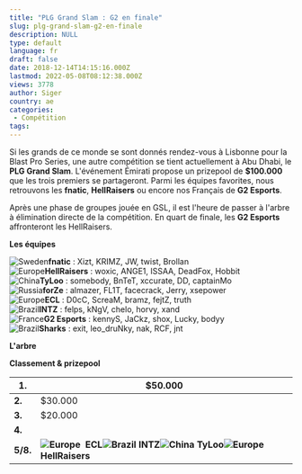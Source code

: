 ```yaml
---
title: "PLG Grand Slam : G2 en finale"
slug: plg-grand-slam-g2-en-finale
description: NULL
type: default
language: fr
draft: false
date: 2018-12-14T14:15:16.000Z
lastmod: 2022-05-08T08:12:38.000Z
views: 3778
author: Siger
country: ae
categories:
 - Compétition
tags:
---
```

Si les grands de ce monde se sont donnés rendez-vous à Lisbonne pour la Blast Pro Series, une autre compétition se tient actuellement à Abu Dhabi, le **PLG Grand Slam**. L'événement Émirati propose un prizepool de **$100.000** que les trois premiers se partageront. Parmi les équipes favorites, nous retrouvons les **fnatic**, **HellRaisers** ou encore nos Français de **G2 Esports**.

Après une phase de groupes jouée en GSL, il est l'heure de passer à l'arbre à élimination directe de la compétition. En quart de finale, les **G2 Esports** affronteront les HellRaisers.  
  
**Les équipes**

![Sweden](/images/countries/se.svg)⁠**fnatic** : Xizt, KRIMZ, JW, twist, Brollan  
![Europe](/images/countries/eu.svg)⁠**HellRaisers** : woxic, ANGE1, ISSAA, DeadFox, Hobbit  
![China](/images/countries/cn.svg)⁠**TyLoo** : somebody, BnTeT, xccurate, DD, captainMo  
![Russia](/images/countries/ru.svg)⁠**forZe** : almazer, FL1T, facecrack, Jerry, xsepower  
![Europe](/images/countries/eu.svg)⁠**ECL** : D0cC, ScreaM, bramz, fejtZ, truth  
![Brazil](/images/countries/br.svg)**⁠INTZ** : felps, kNgV, chelo, horvy, xand  
![France](/images/countries/fr.svg)⁠**G2 Esports** : kennyS, JaCkz, shox, Lucky, bodyy  
![Brazil](/images/countries/br.svg)⁠**Sharks** : exit, leo\_druNky, nak, RCF, jnt

**L'arbre**

**Classement & prizepool**

| **1.**   | $50.000                                                                                                                                                                             |
| -------- | ----------------------------------------------------------------------------------------------------------------------------------------------------------------------------------- |
| **2.**   | $30.000                                                                                                                                                                             |
| **3.**   | $20.000                                                                                                                                                                             |
| **4.**   |                                                                                                                                                                                     |
| **5/8.** | **![Europe](/images/countries/eu.svg)** **⁠ ECL![Brazil](/images/countries/br.svg)⁠ INTZ![China](/images/countries/cn.svg)⁠ TyLoo![Europe](/images/countries/eu.svg)⁠ HellRaisers** |
